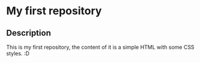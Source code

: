# My first repository

## Description
This is my first repository, the content of it is a simple HTML with some CSS styles. :D
